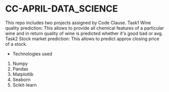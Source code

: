 # CC-APRIL-DATA_SCIENCE
This repo includes two projects assigned by Code Clause. Task1 Wine quality prediction: This allows to provide all chemical features of a particular wine and in return quality of wine is predicted whether it's good bad or avg. Task2 Stock market prediction: This allows to predict approx closing price of a stock.

- Technologies used
1. Numpy
2. Pandas
3. Matplotlib
4. Seaborn
5. Scikit-learn
